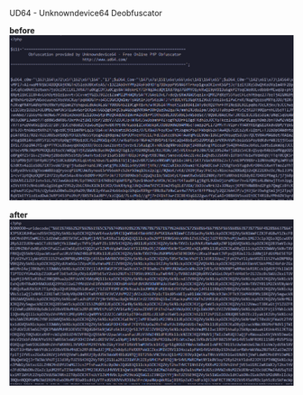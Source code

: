 UD64 - Unknowndevice64 Deobfuscator

<b>before</b>
![alt text](https://github.com/pwnsauce403/ud64/blob/main/before.png?raw=true)



<b>after</b>
![alt text](https://github.com/pwnsauce403/ud64/blob/main/after.png?raw=true)
